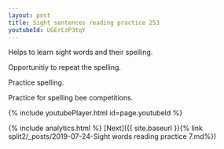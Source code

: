 ```yaml
---
layout: post
title: Sight sentences reading practice 253
youtubeId: UGErCzP3tqY
---
```

 
 
Helps to learn sight words and their spelling.

Opportunitiy to repeat the spelling. 

Practice spelling. 
 
Practice for spelling bee competitions. 
 
{% include youtubePlayer.html id=page.youtubeId %}
 
 
{% include analytics.html %} 
[Next]({{ site.baseurl }}{% link  split2/_posts/2019-07-24-Sight words reading practice 7.md%})
 
